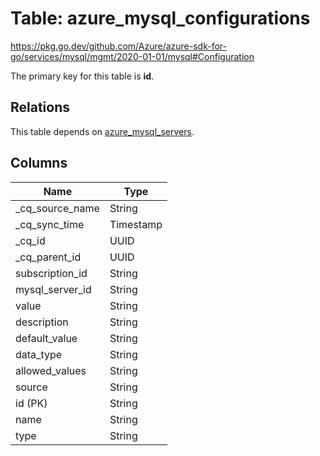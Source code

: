 # Table: azure_mysql_configurations

https://pkg.go.dev/github.com/Azure/azure-sdk-for-go/services/mysql/mgmt/2020-01-01/mysql#Configuration

The primary key for this table is **id**.

## Relations
This table depends on [azure_mysql_servers](azure_mysql_servers.md).


## Columns
| Name          | Type          |
| ------------- | ------------- |
|_cq_source_name|String|
|_cq_sync_time|Timestamp|
|_cq_id|UUID|
|_cq_parent_id|UUID|
|subscription_id|String|
|mysql_server_id|String|
|value|String|
|description|String|
|default_value|String|
|data_type|String|
|allowed_values|String|
|source|String|
|id (PK)|String|
|name|String|
|type|String|